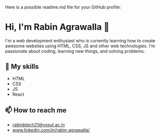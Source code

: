 Here is a possible readme.md file for your GitHub profile:

# Hi, I'm Rabin Agrawalla 👋

I'm a web development enthusiast who is currently learning how to create awesome websites using HTML, CSS, JS and other web technologies. I'm passionate about coding, learning new things, and solving problems.

## 🚀 My skills

- HTML
- CSS
- JS
- React


## 📫 How to reach me

- rabinbtech21@vssut.ac.in
- www.linkedin.com/in/rabin-agrawalla/

